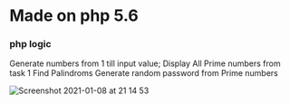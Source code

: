 # Made on php 5.6
### php logic 
Generate numbers from 1 till input value;
Display All Prime numbers from task 1
Find Palindroms
Generate random password from Prime numbers

![Screenshot 2021-01-08 at 21 14 53](https://user-images.githubusercontent.com/70655354/104054921-9c3d4d80-51f6-11eb-88f5-5c6e76941727.jpg)


